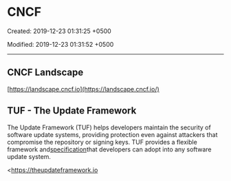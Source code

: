 # CNCF

Created: 2019-12-23 01:31:25 +0500

Modified: 2019-12-23 01:31:52 +0500

---

## CNCF Landscape

[https://landscape.cncf.io](https://landscape.cncf.io/)

## TUF - The Update Framework

The Update Framework (TUF) helps developers maintain the security of software update systems, providing protection even against attackers that compromise the repository or signing keys. TUF provides a flexible framework and[specification](https://github.com/theupdateframework/specification/blob/master/tuf-spec.md#the-update-framework-specification)that developers can adopt into any software update system.

<https://theupdateframework.io
